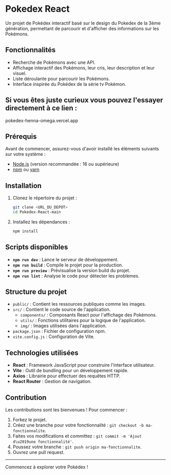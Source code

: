 # Pokedex React

Un projet de Pokédex interactif basé sur le design du Pokedex de la 3ème génération, permettant de parcourir et d'afficher des informations sur les Pokémons.

## Fonctionnalités

- Recherche de Pokémons avec une API.
- Affichage interactif des Pokémons, leur cris, leur description et leur visuel.
- Liste déroulante pour parcourir les Pokémons.
- Interface inspirée du Pokédex de la série tv Pokémon.

## Si vous êtes juste curieux vous pouvez l'essayer directement à ce lien : 

pokedex-henna-omega.vercel.app

## Prérequis

Avant de commencer, assurez-vous d'avoir installé les éléments suivants sur votre système :

- [Node.js](https://nodejs.org/) (version recommandée : 16 ou supérieure)
- [npm](https://www.npmjs.com/) ou [yarn](https://yarnpkg.com/)

## Installation

1. Clonez le répertoire du projet :

   ```bash
   git clone <URL_DU_DEPOT>
   cd Pokedex-React-main
   ```

2. Installez les dépendances :

   ```bash
   npm install
   ```

## Scripts disponibles

- **`npm run dev`** : Lance le serveur de développement.
- **`npm run build`** : Compile le projet pour la production.
- **`npm run preview`** : Prévisualise la version build du projet.
- **`npm run lint`** : Analyse le code pour détecter les problèmes.

## Structure du projet

- `public/` : Contient les ressources publiques comme les images.
- `src/` : Contient le code source de l'application.
  - `components/` : Composants React pour l'affichage des Pokémons.
  - `utils/` : Fonctions utilitaires pour la logique de l'application.
  - `img/` : Images utilisées dans l'application.
- `package.json` : Fichier de configuration npm.
- `vite.config.js` : Configuration de Vite.

## Technologies utilisées

- **React** : Framework JavaScript pour construire l'interface utilisateur.
- **Vite** : Outil de bundling pour un développement rapide.
- **Axios** : Librairie pour effectuer des requêtes HTTP.
- **React Router** : Gestion de navigation.

## Contribution

Les contributions sont les bienvenues ! Pour commencer :

1. Forkez le projet.
2. Créez une branche pour votre fonctionnalité : `git checkout -b ma-fonctionnalite`.
3. Faites vos modifications et committez : `git commit -m 'Ajout d\u2019une fonctionnalité'`.
4. Poussez votre branche : `git push origin ma-fonctionnalite`.
5. Ouvrez une pull request.

---

Commencez à explorer votre Pokédex !

